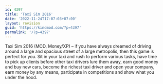 ```yaml
---
id: 4397
title: 'Taxi Sim 2016'
date: '2022-11-24T17:07:03+07:00'
layout: revision
guid: 'https://kindmod.com/?p=4397'
permalink: '/?p=4397'
---
```


Taxi Sim 2016 (MOD, Money/XP) – if you have always dreamed of driving around a large and spacious street of a large metropolis, then this game is perfect for you. Sit in your taxi and rush to perform various tasks, have time to pick up clients before other taxi drivers lure them away, earn good money and buy new cars, become the richest taxi driver and open your company, earn money by any means, participate in competitions and show what you under the hood.